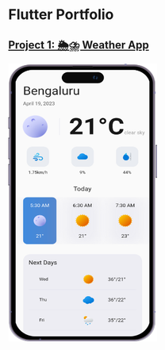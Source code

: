 # Flutter Portfolio

## [Project 1: 🌦⛈ Weather App](https://github.com/itsmohsin/weather_app)
<img src="weatherAppiPhone.png" width="300" height="560">
